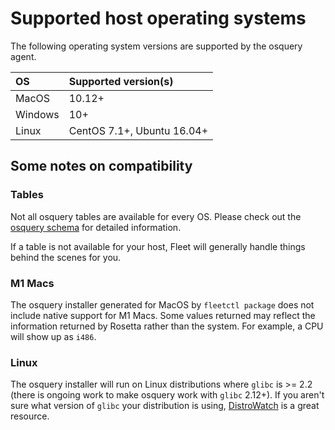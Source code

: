 

# Supported host operating systems

The following operating system versions are supported by the osquery agent. 

| OS      | Supported version(s)                    |
| :------ | :-------------------------------------  |
| MacOS   | 10.12+                                  |
| Windows | 10+                                     |
| Linux   | CentOS 7.1+,  Ubuntu 16.04+             |


## Some notes on compatibility

### Tables
Not all osquery tables are available for every OS. Please check out the [osquery schema](https://fleetdm.com/tables) for detailed information. 

If a table is not available for your host, Fleet will generally handle things behind the scenes for you. 

### M1 Macs
The osquery installer generated for MacOS by `fleetctl package` does not include native support for M1 Macs. Some values returned may reflect the information returned by Rosetta rather than the system. For example, a CPU will show up as `i486`. 

### Linux
The osquery installer will run on Linux distributions where `glibc` is >= 2.2 (there is ongoing work to make osquery work with `glibc` 2.12+).
If you aren't sure what version of `glibc` your distribution is using, [DistroWatch](https://distrowatch.com/) is a great resource. 


<meta name="pageOrderInSection" value="1200">
